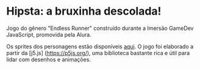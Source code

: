 # Hipsta: a bruxinha descolada!
 Jogo do gênero "Endless Runner" construído durante a Imersão GameDev JavaScript, promovida pela Alura.
 
 Os sprites dos personagens estão disponíveis [aqui](https://pipoya.itch.io/pipoya-free-2d-game-character-sprites). O jogo foi elaborado a partir da [j5.js] (https://p5js.org/), uma biblioteca bastante rica e útil para lidar com desenhos e animações.
